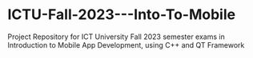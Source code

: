# ICTU-Fall-2023---Into-To-Mobile
Project Repository for ICT University Fall 2023 semester exams in Introduction to Mobile App Development, using C++ and QT Framework
